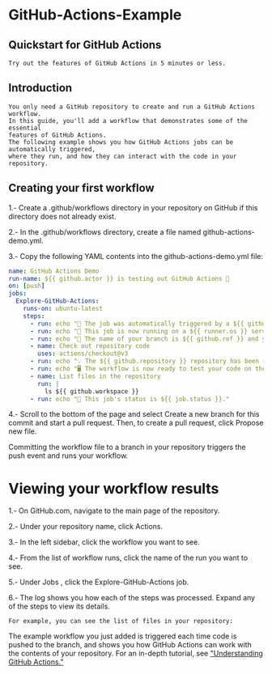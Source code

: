 # GitHub-Actions-Example
## Quickstart for GitHub Actions
    Try out the features of GitHub Actions in 5 minutes or less.

## Introduction

    You only need a GitHub repository to create and run a GitHub Actions workflow. 
    In this guide, you'll add a workflow that demonstrates some of the essential 
    features of GitHub Actions.
    The following example shows you how GitHub Actions jobs can be automatically triggered, 
    where they run, and how they can interact with the code in your repository.

## Creating your first workflow

1.- Create a .github/workflows directory in your repository on GitHub if this directory does not already exist.

2.- In the .github/workflows directory, create a file named github-actions-demo.yml.

3.- Copy the following YAML contents into the github-actions-demo.yml file:
```yaml
name: GitHub Actions Demo
run-name: ${{ github.actor }} is testing out GitHub Actions 🚀
on: [push]
jobs:
  Explore-GitHub-Actions:
    runs-on: ubuntu-latest
    steps:
      - run: echo "🎉 The job was automatically triggered by a ${{ github.event_name }} event."
      - run: echo "🐧 This job is now running on a ${{ runner.os }} server hosted by GitHub!"
      - run: echo "🔎 The name of your branch is ${{ github.ref }} and your repository is ${{ github.repository }}."
      - name: Check out repository code
        uses: actions/checkout@v3
      - run: echo "💡 The ${{ github.repository }} repository has been cloned to the runner."
      - run: echo "🖥️ The workflow is now ready to test your code on the runner."
      - name: List files in the repository
        run: |
          ls ${{ github.workspace }}
      - run: echo "🍏 This job's status is ${{ job.status }}."
```

4.- Scroll to the bottom of the page and select Create a new branch for this commit and start a pull request. Then, to create a pull request, click Propose new file.


Committing the workflow file to a branch in your repository triggers the push event and runs your workflow.

# Viewing your workflow results

1.- On GitHub.com, navigate to the main page of the repository.

2.- Under your repository name, click Actions.

3.- In the left sidebar, click the workflow you want to see.

4.- From the list of workflow runs, click the name of the run you want to see.

5.- Under Jobs , click the Explore-GitHub-Actions job.

6.- The log shows you how each of the steps was processed. 
    Expand any of the steps to view its details.

    For example, you can see the list of files in your repository:

The example workflow you just added is triggered each time code is pushed to the branch, 
and shows you how GitHub Actions can work with the contents of your repository. 
For an in-depth tutorial, see ["Understanding GitHub Actions."](https://docs.github.com/en/actions/learn-github-actions/understanding-github-actions)
